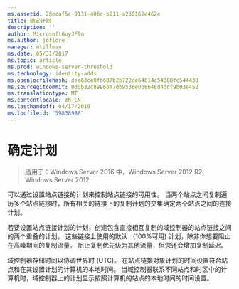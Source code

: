 ```yaml
---
ms.assetid: 28ecaf5c-9131-406c-b211-a230162e462e
title: 确定计划
description: ''
author: MicrosoftGuyJFlo
ms.author: joflore
manager: mtillman
ms.date: 05/31/2017
ms.topic: article
ms.prod: windows-server-threshold
ms.technology: identity-adds
ms.openlocfilehash: dee63ce0fb687b2b722ce64614c54388fc544433
ms.sourcegitcommit: 0d0b32c8986ba7db9536e0b8648d4ddf9b03e452
ms.translationtype: MT
ms.contentlocale: zh-CN
ms.lasthandoff: 04/17/2019
ms.locfileid: "59838998"
---
```

# <a name="determining-the-schedule"></a>确定计划

>适用于：Windows Server 2016 中，Windows Server 2012 R2、 Windows Server 2012

可以通过设置站点链接的计划来控制站点链接的可用性。 当两个站点之间复制遍历多个站点链接时，所有相关的链接上的复制计划的交集确定两个站点之间的连接计划。  
  
若要设置站点链接计划的计划，创建包含直接相互复制的域控制器的站点链接之间的两个重叠的计划。 这些链接上使用的默认 （100%可用) 计划，除非你想要阻止在高峰期间的复制流量。 阻止复制优先级为其他流量，但您还会增加复制延迟。  
  
域控制器存储时间以协调世界时 (UTC)。 在站点链接对象计划的时间设置符合站点和在其设置计划的计算机的本地时间。 当域控制器联系不同站点和时区中的计算机时，域控制器上的计划显示按照计算机的站点的本地时间的时间设置。  
  


